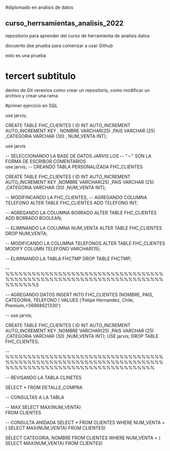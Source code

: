 #diplomado en analisis de datos

## curso_herrsamientas_analisis_2022

repositorio para aprender del curso de herramienta de analisis datos

docuento dxe prueba para comenzar a usar Github

esto es una prueba 


# tercert subtitulo 
dentro de Git veremos como crear un repositoris, como modificar un archivo y crear una rama


#primer ejercicio en SQL

use jarvis;

CREATE TABLE FHC_CLIENTES (
ID INT AUTO_INCREMENT AUTO_INCREMENT KEY
, NOMBRE VARCHAR(25)
,PAIS VARCHAR (25)
,CATEGORIA VARCHAR (30)
, NUM_VENTA INT);

use jarvis

-- SELECCIONANDO LA BASE DE DATOS JARVIS LOS 
-- "--" SON LA FORMA DE ESCRIBOR COMENTARIOS	
use jarvis;
	-- CREANDO TABLA PERSONALIZADA FHC_CLIENTES 

   CREATE TABLE FHC_CLIENTES (
	ID INT AUTO_INCREMENT AUTO_INCREMENT KEY
	,NOMBRE VARCHAR(25)
	,PAIS VARCHAR (25)
	,CATEGORIA VARCHAR (30)
	,NUM_VENTA INT);


-- MODIFINCANDO  LA FHC_CLIENTES, 
-- AGREGANDO COLUMNA TELEFONO 
	ALTER TABLE FHC_CLIENTES ADD TELEFONO INT;

-- AGREGANDO LA COLUMNA BORRADO 
	ALTER TABLE FHC_CLIENTES ADD BORRADO BOOLEAN;

-- ELIMINANDO LA COLUMNA NUM_VENTA
ALTER TABLE FHC_CLIENTES DROP NUM_VENTA;

-- MODIFICANDO LA COLUMNA TELEFONOS
ALTER TABLE FHC_CLIENTES MODIFY COLUMN TELEFONO VARCHAR(15);

-- ELIMINANDO LA TABLA FHCTMP
DROP TABLE FHCTMP;


-- %%%%%%%%%%%%%%%%%%%%%%%%%%%%%%%%%%%%%%%%%%%%%%%%%%%%%%%%%%%%%%%%%%%%%%%%%%%%%%%5

-- AGREGANDO DATOS 
INSERT INTO FHC_CLIENTES (NOMBRE, PAIS, CATEGORIA, TELEFONO ) VALUES ('Felipe Hernandez, Chile, Premium,+56968621330')


-- 
use jarvis;

CREATE TABLE FHC_CLIENTES (
ID INT AUTO_INCREMENT AUTO_INCREMENT KEY
,NOMBRE VARCHAR(25)
,PAIS VARCHAR (25)
,CATEGORIA VARCHAR (30)
,NUM_VENTA INT);
USE jarvis;
DROP TABLE FHC_CLIENTES;

--%%%%%%%%%%%%%%%%%%%%%%%%%%%%%%%%%%%%%%%%%%%%%%%%%%%%%%%%%%%%%%%%%%%%%%%%%%%%%%%%%%%%%%%%%%%%%%%%%%%%%%%%%%

-- REVISANDO LA TABLA CLINETES

SELECT * FROM DETALLE_COMPRA

-- CONSULTAS A LA TABLA

-- MAX
SELECT MAX(NUM_VENTA)  
FROM CLIENTES 

-- CONSULTA ANIDADA
SELECT * FROM CLIENTES WHERE NUM_VENTA =(
SELECT  MAX(NUM_VENTA) FROM CLIENTES)

SELECT CATEGORIA, NOMBRE
FROM CLIENTES
WHERE NUM_VENTA = (
SELECT MAX(NUM_VENTA)
FROM CLIENTES)